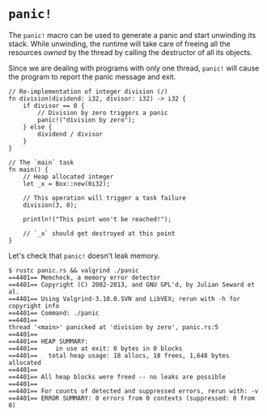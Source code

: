 # `panic!`

The `panic!` macro can be used to generate a panic and start unwinding its
stack. While unwinding, the runtime will take care of freeing all the resources
*owned* by the thread by calling the destructor of all its objects.

Since we are dealing with programs with only one thread, `panic!` will cause the
program to report the panic message and exit.

```rust,editable,ignore,mdbook-runnable
// Re-implementation of integer division (/)
fn division(dividend: i32, divisor: i32) -> i32 {
    if divisor == 0 {
        // Division by zero triggers a panic
        panic!("division by zero");
    } else {
        dividend / divisor
    }
}

// The `main` task
fn main() {
    // Heap allocated integer
    let _x = Box::new(0i32);

    // This operation will trigger a task failure
    division(3, 0);

    println!("This point won't be reached!");

    // `_x` should get destroyed at this point
}
```

Let's check that `panic!` doesn't leak memory.

<!-- REUSE-IgnoreStart -->
<!-- Prevent REUSE from parsing the copyright statement in the sample code -->

```shell
$ rustc panic.rs && valgrind ./panic
==4401== Memcheck, a memory error detector
==4401== Copyright (C) 2002-2013, and GNU GPL'd, by Julian Seward et al.
==4401== Using Valgrind-3.10.0.SVN and LibVEX; rerun with -h for copyright info
==4401== Command: ./panic
==4401== 
thread '<main>' panicked at 'division by zero', panic.rs:5
==4401== 
==4401== HEAP SUMMARY:
==4401==     in use at exit: 0 bytes in 0 blocks
==4401==   total heap usage: 18 allocs, 18 frees, 1,648 bytes allocated
==4401== 
==4401== All heap blocks were freed -- no leaks are possible
==4401== 
==4401== For counts of detected and suppressed errors, rerun with: -v
==4401== ERROR SUMMARY: 0 errors from 0 contexts (suppressed: 0 from 0)
```

<!-- REUSE-IgnoreEnd -->
